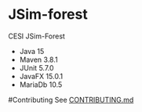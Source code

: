 # JSim-forest
CESI JSim-Forest

- Java 15
- Maven 3.8.1
- JUnit 5.7.0
- JavaFX 15.0.1
- MariaDb 10.5

#Contributing
See [CONTRIBUTING.md](CONTRIBUTING.md)